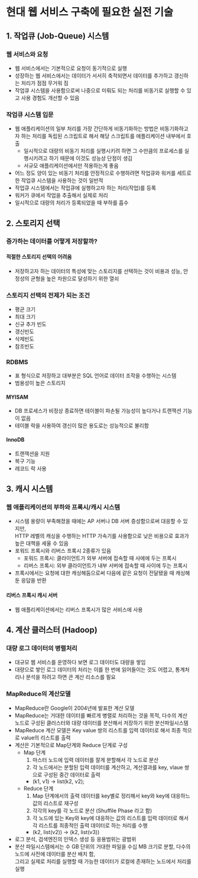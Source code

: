 # 현대 웹 서비스 구축에 필요한 실전 기술

## 1. 작업큐 (Job-Queue) 시스템
### 웹 서비스와 요청
- 웹 서비스에서는 기본적으로 요청이 동기적으로 실행
- 성장하는 웹 서비스에서는 데이터가 서서히 축적되면서 데이터를 추가하고 갱신하는 처리가 점점 무거워 짐
- 작업큐 시스템을 사용함으로써 나중으로 미뤄도 되는 처리를 비동기로 실행할 수 있고 사용 경험도 개선할 수 있음
### 작업큐 시스템 입문
- 웹 애플리케이션의 일부 처리를 가장 간단하게 비동기화하는 방법은 비동기화하고자 하는 처리를 독립된 스크립트로 해서 해당 스크립트를 애플리케이션 내부에서 호출
    - 일시적으로 대량의 비동기 처리를 실행시키려 하면 그 수만큼의 프로세스를 실행시키려고 하기 때문에 이것도 성능상 단점이 생김
    - 서규모 애플리케이션에서만 적용하는게 좋음
- 어느 정도 양이 있는 비동기 처리를 안정적으로 수행하려면 작업큐와 워커를 세트로 한 작업큐 시스템을 사용하는 것이 일반적
- 작업큐 시스템에서는 작업큐에 실행하고자 하는 처리(작업)를 등록
- 워커가 큐에서 작업을 추출해서 실제로 처리
- 일시적으로 대량의 처리가 등록되었을 때 부하를 흡수

## 2. 스토리지 선택
### 증가하는 데이터를 어떻게 저장할까?
#### 적절한 스토리지 선택의 어려움
- 저장하고자 하는 데이터의 특성에 맞는 스토리지를 선택하는 것이 비용과 성능, 안정성의 균형을 높은 차원으로 달성하기 위한 열쇠
### 스토리지 선택의 전제가 되는 조건
- 평균 크기
- 최대 크기
- 신규 추가 빈도
- 갱신빈도
- 삭제빈도
- 참조빈도
### RDBMS
- 표 형식으로 저장하고 대부분은 SQL 언어로 데이터 조작을 수행하는 시스템
- 범용성이 높은 스토리지
#### MYISAM
- DB 프로세스가 비정상 종료하면 테이블이 파손될 가능성이 높다거나 트랜잭션 기능이 없음
- 테이블 락을 사용하여 갱신이 많은 용도로는 성능적으로 불리함
#### InnoDB
- 트랜잭션을 지원
- 복구 기능
- 레코드 락 사용

## 3. 캐시 시스템
### 웹 애플리케이션의 부하와 프록시/캐시 시스템
- 시스템 용량이 부족해졌을 때에는 AP 서버나 DB 서버 증성함으로써 대응할 수 있지만,  
HTTP 레벨의 캐싱을 수행하는 HTTP 가속기를 사용함으로 낮은 비용으로 효과가 높은 대책을 세울 수 있음
- 포워드 프록시와 리버스 프록시 2종류가 있음
    - 포워드 프록시: 클라이언트가 외부 서버에 접속할 때 사에에 두는 프록시
    - 리버스 프록시: 외부 클라이언트가 내부 서버에 접속할 때 사이에 두는 프록시
- 프록시에서는 요청에 대한 캐싱해둠으로써 다음에 같은 요청이 전달됐을 때 캐싱해둔 응답을 반환
#### 리버스 프록시 캐시 서버
- 웹 애플리케이션에서는 리버스 프록시가 많은 서비스에 사용

## 4. 계산 클러스터 (Hadoop)
### 대량 로그 데이터의 병렬처리
- 대규모 웹 서비스를 운영하다 보면 로그 데이터도 대량을 쌓임
- 대량으로 쌓인 로그 데이터의 처리는 이를 한 번에 읽어들이는 것도 어렵고, 통계처리나 분석을 하려고 하면 큰 계산 리소스를 필요
### MapReduce의 계산모델
- MapReduce란 Google이 2004년에 발표한 계산 모델
- MapReduce는 거대한 데이터를 빠르게 병렬로 처리하는 것을 목적, 다수의 계산 노드로 구성된 클러스터와 대량 데이터를 분산해서 저장하기 위한 분산파일시스템
- MapReduce 계산 모델은 Key value 쌍의 리스트를 입력 데이터로 해서 최종 적으로 value의 리스트를 출력
- 계산은 기본적으로 Map단계와 Reduce 단계로 구성
    - Map 단계
        1. 마스터 노드에 입력 데이터를 잘게 분할해서 각 노드로 분산
        2. 각 노드에서는 분할된 입력 데이터를 계산하고, 계산결과를 key, vlaue 쌍으로 구성된 중간 데이터로 출력
        - (k1, v1) -> list(k2, v2);
    - Reduce 단계
        1. Map 단계에서의 출력 데이터를 key별로 정리해서 key와 key에 대응하느 값의 리스트로 재구성
        2. 각각의 key를 각 노드로 분산 (Shuffile Phase 라고 함)
        3. 각 노드에 있는 Key와 key에 대응하는 값의 리스트를 입력 데이터로 해서 각 리스트를 최종적인 출력 데이터로 하는 처리를 수행
        - (k2, list(v2)) -> (k2, list(v3))
- 로그 분석, 검색엔진의 인덱스 생성 등 응용범위는 광범위
- 분산 파일시스템에서는 수 GB 단위의 거대한 파일을 수십 MB 크기로 분할, 다수의 노드에 사전에 데이터를 분산 배치 함,  
그리고 실제로 처리를 실행할 때 가능한 데이터가 로컬에 존재하는 노드에서 처리를 실행
